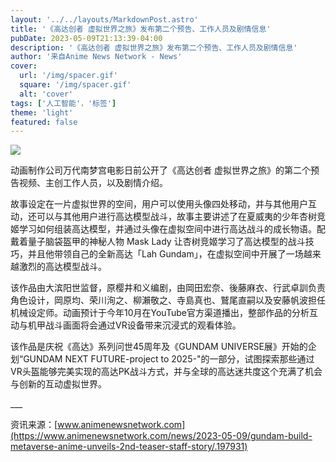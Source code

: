 ```yaml
---
layout: '../../layouts/MarkdownPost.astro'
title: '《高达创者 虚拟世界之旅》发布第二个预告、工作人员及剧情信息'
pubDate: 2023-05-09T21:13:39-04:00
description: '《高达创者 虚拟世界之旅》发布第二个预告、工作人员及剧情信息'
author: '来自Anime News Network - News'
cover:
  url: '/img/spacer.gif'
  square: '/img/spacer.gif'
  alt: 'cover'
tags: ['人工智能'，'标签']
theme: 'light'
featured: false
---
```


![](https://pbs.twimg.com/media/Vb_FSLNo1RI.jpg)

动画制作公司万代南梦宫电影日前公开了《高达创者 虚拟世界之旅》的第二个预告视频、主创工作人员，以及剧情介绍。

故事设定在一片虚拟世界的空间，用户可以使用头像四处移动，并与其他用户互动，还可以与其他用户进行高达模型战斗，故事主要讲述了在夏威夷的少年杏树竞姬学习如何组装高达模型，并通过头像在虚拟空间中进行高达战斗的成长物语。配戴着量子脑袋盔甲的神秘人物 Mask Lady 让杏树竞姬学习了高达模型的战斗技巧，并且他带领自己的全新高达「Lah Gundam」，在虚拟空间中开展了一场越来越激烈的高达模型战斗。

该作品由大滨阳世监督，原樱井和义编剧，由岡田宏奈、後藤麻衣、行武卓訓负责角色设计，岡原均、荣川洵之、柳瀨敬之、寺島真也、鷲尾直嗣以及安藤帆波担任机械设定师。动画预计于今年10月在YouTube官方渠道播出，整部作品的分析互动与机甲战斗画面将会通过VR设备带来沉浸式的观看体验。

该作品是庆祝《高达》系列问世45周年及《GUNDAM UNIVERSE展》开始的企划“GUNDAM NEXT FUTURE-project to 2025-"的一部分，试图探索那些通过VR头盔能够完美实现的高达PK战斗方式，并与全球的高达迷共度这个充满了机会与创新的互动虚拟世界。<br>

___<br>

资讯来源：[www.animenewsnetwork.com](https://www.animenewsnetwork.com/news/2023-05-09/gundam-build-metaverse-anime-unveils-2nd-teaser-staff-story/.197931)